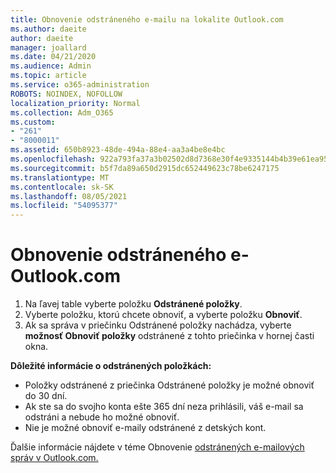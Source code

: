 ```yaml
---
title: Obnovenie odstráneného e-mailu na lokalite Outlook.com
ms.author: daeite
author: daeite
manager: joallard
ms.date: 04/21/2020
ms.audience: Admin
ms.topic: article
ms.service: o365-administration
ROBOTS: NOINDEX, NOFOLLOW
localization_priority: Normal
ms.collection: Adm_O365
ms.custom:
- "261"
- "8000011"
ms.assetid: 650b8923-48de-494a-88e4-aa3a4be8e4bc
ms.openlocfilehash: 922a793fa37a3b02502d8d7368e30f4e9335144b4b39e61ea956ea708cebf07f
ms.sourcegitcommit: b5f7da89a650d2915dc652449623c78be6247175
ms.translationtype: MT
ms.contentlocale: sk-SK
ms.lasthandoff: 08/05/2021
ms.locfileid: "54095377"
---
```

# <a name="recover-deleted-email-outlookcom"></a>Obnovenie odstráneného e-Outlook.com

1. Na ľavej table vyberte položku **Odstránené položky**.
2. Vyberte položku, ktorú chcete obnoviť, a vyberte položku **Obnoviť**.
3. Ak sa správa v priečinku Odstránené položky nachádza, vyberte **možnosť Obnoviť položky** odstránené z tohto priečinka v hornej časti okna.

 **Dôležité informácie o odstránených položkách:**
  
- Položky odstránené z priečinka Odstránené položky je možné obnoviť do 30 dní.
- Ak ste sa do svojho konta ešte 365 dní neza prihlásili, váš e-mail sa odstráni a nebude ho možné obnoviť.
- Nie je možné obnoviť e-maily odstránené z detských kont.

Ďalšie informácie nájdete v téme Obnovenie [odstránených e-mailových správ v Outlook.com.](https://support.office.com/article/cf06ab1b-ae0b-418c-a4d9-4e895f83ed50?wt.mc_id=Office_Outlook_com_Alchemy)